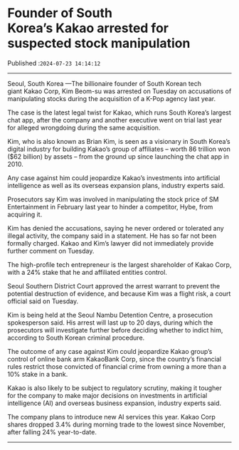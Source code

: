 # Founder of South Korea’s Kakao arrested for suspected stock manipulation

Published :`2024-07-23 14:14:12`

---

Seoul, South Korea —The billionaire founder of South Korean tech giant Kakao Corp, Kim Beom-su was arrested on Tuesday on accusations of manipulating stocks during the acquisition of a K-Pop agency last year.

The case is the latest legal twist for Kakao, which runs South Korea’s largest chat app, after the company and another executive went on trial last year for alleged wrongdoing during the same acquisition.

Kim, who is also known as Brian Kim, is seen as a visionary in South Korea’s digital industry for building Kakao’s group of affiliates – worth 86 trillion won ($62 billion) by assets – from the ground up since launching the chat app in 2010.

Any case against him could jeopardize Kakao’s investments into artificial intelligence as well as its overseas expansion plans, industry experts said.

Prosecutors say Kim was involved in manipulating the stock price of SM Entertainment in February last year to hinder a competitor, Hybe, from acquiring it.

Kim has denied the accusations, saying he never ordered or tolerated any illegal activity, the company said in a statement. He has so far not been formally charged. Kakao and Kim’s lawyer did not immediately provide further comment on Tuesday.

The high-profile tech entrepreneur is the largest shareholder of Kakao Corp, with a 24% stake that he and affiliated entities control.

Seoul Southern District Court approved the arrest warrant to prevent the potential destruction of evidence, and because Kim was a flight risk, a court official said on Tuesday.

Kim is being held at the Seoul Nambu Detention Centre, a prosecution spokesperson said. His arrest will last up to 20 days, during which the prosecutors will investigate further before deciding whether to indict him, according to South Korean criminal procedure.

The outcome of any case against Kim could jeopardize Kakao group’s control of online bank arm KakaoBank Corp, since the country’s financial rules restrict those convicted of financial crime from owning a more than a 10% stake in a bank.

Kakao is also likely to be subject to regulatory scrutiny, making it tougher for the company to make major decisions on investments in artificial intelligence (AI) and overseas business expansion, industry experts said.

The company plans to introduce new AI services this year. Kakao Corp shares dropped 3.4% during morning trade to the lowest since November, after falling 24% year-to-date.

---

